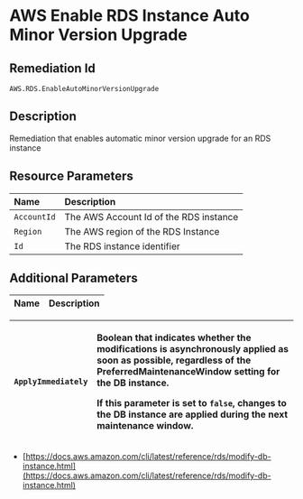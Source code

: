 # AWS Enable RDS Instance Auto Minor Version Upgrade

## Remediation Id

`AWS.RDS.EnableAutoMinorVersionUpgrade`

## Description

Remediation that enables automatic minor version upgrade for an RDS instance

## Resource Parameters

| Name | Description |
| :--- | :--- |
| `AccountId` | The AWS Account Id of the RDS instance |
| `Region` | The AWS region of the RDS Instance |
| `Id` | The RDS instance identifier |

## Additional Parameters

| Name | Description |
| :--- | :--- |


<table>
  <thead>
    <tr>
      <th style="text-align:left"><code>ApplyImmediately</code>
      </th>
      <th style="text-align:left">
        <p>Boolean that indicates whether the modifications is asynchronously applied
          as soon as possible, regardless of the PreferredMaintenanceWindow setting
          for the DB instance.</p>
        <p>If this parameter is set to <code>false</code>, changes to the DB instance
          are applied during the next maintenance window.</p>
      </th>
    </tr>
  </thead>
  <tbody></tbody>
</table>

* [https://docs.aws.amazon.com/cli/latest/reference/rds/modify-db-instance.html](https://docs.aws.amazon.com/cli/latest/reference/rds/modify-db-instance.html)


